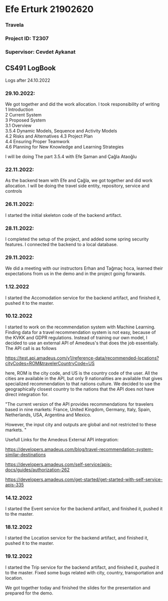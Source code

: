 # Efe Erturk 21902620
### Travela
### Project ID: T2307
### Supervisor: Cevdet Aykanat

## CS491 LogBook
Logs after 24.10.2022
### 29.10.2022:
We got together and did the work allocation. I took responsibility of writing     
1	Introduction     
2	Current System   
3	Proposed System    
  3.1	Overview        
  3.5.4	Dynamic Models, Sequence and Activity Models    
  4.2	Risks and Alternatives
  4.3	Project Plan	   
  4.4	Ensuring Proper Teamwork   
  4.6	Planning for New Knowledge and Learning Strategies
  
I will be doing The part 3.5.4 with Efe Şaman and Çağla Ataoğlu

### 22.11.2022:
As the backend team with Efe and Çağla, we got together and did work allocation. I will be doing the travel side entity, repository, service and controls

### 26.11.2022:
I started the initial skeleton code of the backend artifact.

### 28.11.2022:
I completed the setup of the project, and added some spring security features. I connected the backend to a local database.

### 29.11.2022:
We did a meeting with our instructors Erhan and Tağmaç hoca, learned their expectations from us in the demo and in the project going forwards.

### 1.12.2022
I started the Accomodation service for the backend artifact, and finished it, pushed it to the master.

### 10.12.2022
I started to work on the recommendation system with Machine Learning. Finding data for a travel recommendation system is not easy, because of the KVKK and GDPR regulations. Instead of training our own model, I decided to use an external API of Amedeus's that does the job essentially. The API call is as follows

https://test.api.amadeus.com/v1/reference-data/recommended-locations?cityCodes=ROM&travelerCountryCode=US 

here, ROM is the city code, and US is the country code of the user. All the cities are available in the API, but only 9 nationalities are available that gives specialized recommendation to that nations culture. We decided to use the geographically closest country to the nations that the API does not have direct integration for.

"The current version of the API provides recommendations for travelers based in nine markets: France, United Kingdom, Germany, Italy, Spain, Netherlands, USA, Argentina and Mexico. 

However, the input city and outputs are global and not restricted to these markets. "

Usefull Links for the Amedeus External API integration:

https://developers.amadeus.com/blog/travel-recommendation-system-similar-destinations

https://developers.amadeus.com/self-service/apis-docs/guides/authorization-262

https://developers.amadeus.com/get-started/get-started-with-self-service-apis-335

### 14.12.2022
I started the Event service for the backend artifact, and finished it, pushed it to the master.

### 18.12.2022
I started the Location service for the backend artifact, and finished it, pushed it to the master.

### 19.12.2022
I started the Trip service for the backend artifact, and finished it, pushed it to the master. Fixed some bugs related with city, country, transportation and location.

We got together today and finished the slides for the presentation and prepared for the demo.


